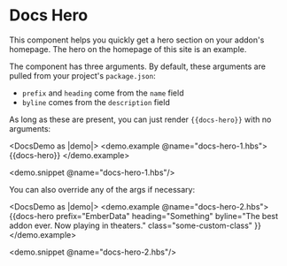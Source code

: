 # Docs Hero

This component helps you quickly get a hero section on your addon's homepage. The hero on the homepage of this site is an example.

The component has three arguments. By default, these arguments are pulled from your project's `package.json`:

  - `prefix` and `heading` come from the `name` field
  - `byline` comes from the `description` field

As long as these are present, you can just render `{{docs-hero}}` with no arguments:

<DocsDemo as |demo|>
  <demo.example @name="docs-hero-1.hbs">
    {{docs-hero}}
  </demo.example>

  <demo.snippet @name="docs-hero-1.hbs"/>
</DocsDemo>

You can also override any of the args if necessary:

<DocsDemo as |demo|>
  <demo.example @name="docs-hero-2.hbs">
    {{docs-hero
      prefix="EmberData"
      heading="Something"
      byline="The best addon ever. Now playing in theaters."
      class="some-custom-class"
    }}
  </demo.example>

  <demo.snippet @name="docs-hero-2.hbs"/>
</DocsDemo>

